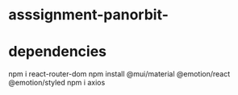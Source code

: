 # asssignment-panorbit-

# dependencies

npm i react-router-dom
npm install @mui/material @emotion/react @emotion/styled
npm i axios
